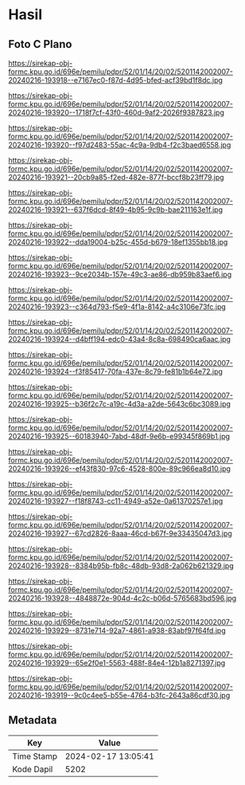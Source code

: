 # Hasil

## Foto C Plano

https://sirekap-obj-formc.kpu.go.id/696e/pemilu/pdpr/52/01/14/20/02/5201142002007-20240216-193918--e7167ec0-f87d-4d95-bfed-acf39bd1f8dc.jpg

https://sirekap-obj-formc.kpu.go.id/696e/pemilu/pdpr/52/01/14/20/02/5201142002007-20240216-193920--1718f7cf-43f0-460d-9af2-2026f9387823.jpg

https://sirekap-obj-formc.kpu.go.id/696e/pemilu/pdpr/52/01/14/20/02/5201142002007-20240216-193920--f97d2483-55ac-4c9a-9db4-f2c3baed6558.jpg

https://sirekap-obj-formc.kpu.go.id/696e/pemilu/pdpr/52/01/14/20/02/5201142002007-20240216-193921--20cb9a85-f2ed-482e-877f-bccf8b23ff79.jpg

https://sirekap-obj-formc.kpu.go.id/696e/pemilu/pdpr/52/01/14/20/02/5201142002007-20240216-193921--637f6dcd-8f49-4b95-9c9b-bae211163e1f.jpg

https://sirekap-obj-formc.kpu.go.id/696e/pemilu/pdpr/52/01/14/20/02/5201142002007-20240216-193922--dda19004-b25c-455d-b679-18ef1355bb18.jpg

https://sirekap-obj-formc.kpu.go.id/696e/pemilu/pdpr/52/01/14/20/02/5201142002007-20240216-193923--9ce2034b-157e-49c3-ae86-db959b83aef6.jpg

https://sirekap-obj-formc.kpu.go.id/696e/pemilu/pdpr/52/01/14/20/02/5201142002007-20240216-193923--c364d793-f5e9-4f1a-8142-a4c3106e73fc.jpg

https://sirekap-obj-formc.kpu.go.id/696e/pemilu/pdpr/52/01/14/20/02/5201142002007-20240216-193924--d4bff194-edc0-43a4-8c8a-698490ca6aac.jpg

https://sirekap-obj-formc.kpu.go.id/696e/pemilu/pdpr/52/01/14/20/02/5201142002007-20240216-193924--f3f85417-70fa-437e-8c79-fe81b1b64e72.jpg

https://sirekap-obj-formc.kpu.go.id/696e/pemilu/pdpr/52/01/14/20/02/5201142002007-20240216-193925--b36f2c7c-a19c-4d3a-a2de-5643c6bc3089.jpg

https://sirekap-obj-formc.kpu.go.id/696e/pemilu/pdpr/52/01/14/20/02/5201142002007-20240216-193925--60183940-7abd-48df-9e6b-e99345f869b1.jpg

https://sirekap-obj-formc.kpu.go.id/696e/pemilu/pdpr/52/01/14/20/02/5201142002007-20240216-193926--ef43f830-97c6-4528-800e-89c966ea8d10.jpg

https://sirekap-obj-formc.kpu.go.id/696e/pemilu/pdpr/52/01/14/20/02/5201142002007-20240216-193927--f18f8743-cc11-4949-a52e-0a61370257e1.jpg

https://sirekap-obj-formc.kpu.go.id/696e/pemilu/pdpr/52/01/14/20/02/5201142002007-20240216-193927--67cd2826-8aaa-46cd-b67f-9e33435047d3.jpg

https://sirekap-obj-formc.kpu.go.id/696e/pemilu/pdpr/52/01/14/20/02/5201142002007-20240216-193928--8384b95b-fb8c-48db-93d8-2a062b621329.jpg

https://sirekap-obj-formc.kpu.go.id/696e/pemilu/pdpr/52/01/14/20/02/5201142002007-20240216-193928--4848872e-904d-4c2c-b06d-5765683bd596.jpg

https://sirekap-obj-formc.kpu.go.id/696e/pemilu/pdpr/52/01/14/20/02/5201142002007-20240216-193929--8731e714-92a7-4861-a938-83abf97f64fd.jpg

https://sirekap-obj-formc.kpu.go.id/696e/pemilu/pdpr/52/01/14/20/02/5201142002007-20240216-193929--65e2f0e1-5563-488f-84e4-12b1a8271397.jpg

https://sirekap-obj-formc.kpu.go.id/696e/pemilu/pdpr/52/01/14/20/02/5201142002007-20240216-193919--9c0c4ee5-b55e-4764-b3fc-2643a86cdf30.jpg


## Metadata

| Key        | Value               |
| ---------- | ------------------- |
| Time Stamp | 2024-02-17 13:05:41 |
| Kode Dapil | 5202                |




